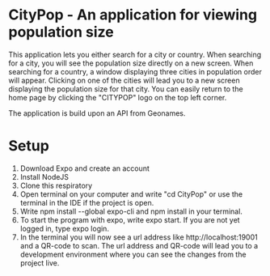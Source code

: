 # CityPop - An application for viewing population size
This application lets you either search for a city or country. When searching for a city, you will see the population size directly on a new screen. When searching for a country, a window displaying three cities in population order will appear. Clicking on one of the cities will lead you to a new screen displaying the population size for that city. You can easily return to the home page by clicking the "CITYPOP" logo on the top left corner.

The application is build upon an API from Geonames. 

# Setup
1. Download Expo and create an account
2. Install NodeJS
3. Clone this respiratory
4. Open terminal on your computer and write "cd CityPop" or use the terminal in the IDE if the project is open.
5. Write npm install --global expo-cli and npm install in your terminal.
6. To start the program with expo, write expo start. If you are not yet logged in, type expo login.
7. In the terminal you will now see a url address like http://localhost:19001 and a QR-code to scan. The url address and QR-code will lead you to a development environment where you can see the changes from the project live. 
